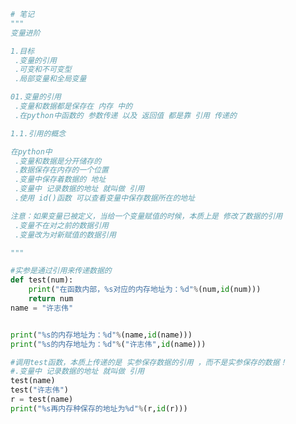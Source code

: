 
<BlogInfo id="894" title="1.引用" author="白日梦想猿" pv=0 read_times=0 pre_cost_time="0分31秒" category="语法进阶" tag_list="['语法进阶']" create_time="2020.02.15 11:12:20" update_time="2020.02.16 13:49:05" />

```python
# 笔记
"""
变量进阶

1.目标
 .变量的引用
 .可变和不可变型
 .局部变量和全局变量

01.变量的引用
 .变量和数据都是保存在 内存 中的
 .在python中函数的 参数传递 以及 返回值 都是靠 引用 传递的

1.1.引用的概念

在python中
 .变量和数据是分开储存的
 .数据保存在内存的一个位置
 .变量中保存着数据的 地址
 .变量中 记录数据的地址 就叫做 引用
 .使用 id()函数 可以查看变量中保存数据所在的地址

注意：如果变量已被定义，当给一个变量赋值的时候，本质上是 修改了数据的引用
 .变量不在对之前的数据引用
 .变量改为对新赋值的数据引用

"""

#实参是通过引用来传递数据的
def test(num):
    print("在函数内部，%s对应的内存地址为：%d"%(num,id(num)))
    return num
name = "许志伟"


print("%s的内存地址为：%d"%(name,id(name)))
print("%s的内存地址为：%d"%("许志伟",id(name)))

#调用test函数，本质上传递的是 实参保存数据的引用 ，而不是实参保存的数据！
#.变量中 记录数据的地址 就叫做 引用
test(name)
test("许志伟")
r = test(name)
print("%s再内存种保存的地址为%d"%(r,id(r)))
```

